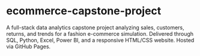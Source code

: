 # ecommerce-capstone-project
A full-stack data analytics capstone project analyzing sales, customers, returns, and trends for a fashion e-commerce simulation. Delivered through SQL, Python, Excel, Power BI, and a responsive HTML/CSS website. Hosted via GitHub Pages.
